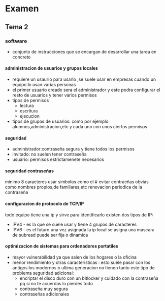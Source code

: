 # Examen
## Tema 2

### software

- conjunto de instrucciones que se encargan de desarrollar una tarea en concreto

#### administracion de usuarios y grupos locales

- requiere un usaurio para usarlo ,se suele usar en empresas cuando un equipo lo usan varias personas 
- el primer usuario creado sera el administrador y este podra configurar el resto de usuarios y tener varios permisos 
- tipos de permisos
     - lectura
     - escritura
     - ejecucion
- tipos de grupos de usuarios:
como por ejemplo alumnos,administracion,etc y cada uno con unos ciertos permisos
#### seguridad
- administrador:contraseña segura y tiene todos los permisos
- invitado: no suelen tener contraseña
- usuario: permisos estrictamenete necesarios
#### seguridad contraseñas
minimo 8 caracteres
usar simbolos como el # 
evitar contraeñas obvias como nombres propios,de familiares,etc
renovacion periodica de la contraseña
#### configuracion de protocolo de TCP/IP
todo equipo tiene una ip y sirve para identificarlo
existen dos tipos de IP:
- IPV4 - es la que se suele usar y tiene 4 grupos de caracteres
- IPV6 - es el futuro
una vez asignada la ip local se asigna una mascara de subread
puede ser fija o dinamica
#### optimizacion de sistemas para ordenadores portatiles
- mayor vulnerabilidad ya que salen de los hogares o la oficina
- menor rendimiento y otras caracteristicas : esto suele pasar con los antigos los modernos o ultima generacion
no tienen tanto este tipo de problema
seguridad adicional:
   - encriptar el disco duro con un bitlocker y cuidado con la contraseña pq si no te acuerdas lo pierdes todo
   - contraseña muy segura
   - contraseñas adicionales


